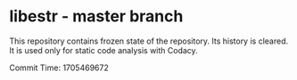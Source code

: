 # libestr - master branch

This repository contains frozen state of the repository.
Its history is cleared. It is used only for static code
analysis with Codacy.

Commit Time: 1705469672